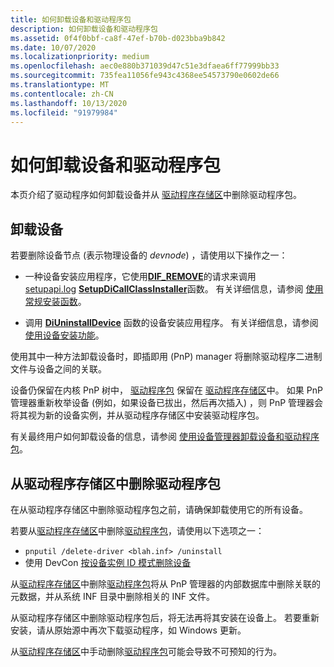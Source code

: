 ```yaml
---
title: 如何卸载设备和驱动程序包
description: 如何卸载设备和驱动程序包
ms.assetid: 0f4f0bbf-ca8f-47ef-b70b-d023bba9b842
ms.date: 10/07/2020
ms.localizationpriority: medium
ms.openlocfilehash: aec0e880b371039d47c51e3dfaea6ff77999bb33
ms.sourcegitcommit: 735fea11056fe943c4368ee54573790e0602de66
ms.translationtype: MT
ms.contentlocale: zh-CN
ms.lasthandoff: 10/13/2020
ms.locfileid: "91979984"
---
```

# <a name="how-devices-and-driver-packages-are-uninstalled"></a>如何卸载设备和驱动程序包

本页介绍了驱动程序如何卸载设备并从 [驱动程序存储区](driver-store.md)中删除驱动程序包。

## <a name="uninstalling-the-device"></a>卸载设备

若要删除设备节点 (表示物理设备的 *devnode*) ，请使用以下操作之一：

* 一种设备安装应用程序，它使用[**DIF_REMOVE**](./dif-remove.md)的请求来调用[setupapi.log](setupapi.md) [**SetupDiCallClassInstaller**](/windows/win32/api/setupapi/nf-setupapi-setupdicallclassinstaller)函数。 有关详细信息，请参阅 [使用常规安装函数](using-general-setup-functions.md)。

* 调用 [**DiUninstallDevice**](/windows/win32/api/newdev/nf-newdev-diuninstalldevice) 函数的设备安装应用程序。 有关详细信息，请参阅 [使用设备安装功能](using-device-installation-functions.md)。

使用其中一种方法卸载设备时，即插即用 (PnP) manager 将删除驱动程序二进制文件与设备之间的关联。

设备仍保留在内核 PnP 树中， [驱动程序包](driver-packages.md) 保留在 [驱动程序存储区](driver-store.md)中。 如果 PnP 管理器重新枚举设备 (例如，如果设备已拔出，然后再次插入) ，则 PnP 管理器会将其视为新的设备实例，并从驱动程序存储区中安装驱动程序包。

有关最终用户如何卸载设备的信息，请参阅  [使用设备管理器卸载设备和驱动程序包](using-device-manager-to-uninstall-devices-and-driver-packages.md)。

## <a name="deleting-a-driver-package-from-the-driver-store"></a>从驱动程序存储区中删除驱动程序包

在从驱动程序存储区中删除驱动程序包之前，请确保卸载使用它的所有设备。

若要从[驱动程序存储区](driver-store.md)中删除[驱动程序包](driver-packages.md)，请使用以下选项之一：

* `pnputil /delete-driver <blah.inf> /uninstall`
* 使用 DevCon [按设备实例 ID 模式删除设备](../devtest/devcon-examples.md#ddk_example_35_remove_devices_by_device_instance_id_pattern_tools)

从[驱动程序存储区](driver-store.md)中删除[驱动程序包](driver-packages.md)将从 PnP 管理器的内部数据库中删除关联的元数据，并从系统 INF 目录中删除相关的 INF 文件。

从驱动程序存储区中删除驱动程序包后，将无法再将其安装在设备上。 若要重新安装，请从原始源中再次下载驱动程序，如 Windows 更新。

从[驱动程序存储区](driver-store.md)中手动删除[驱动程序包](driver-packages.md)可能会导致不可预知的行为。

